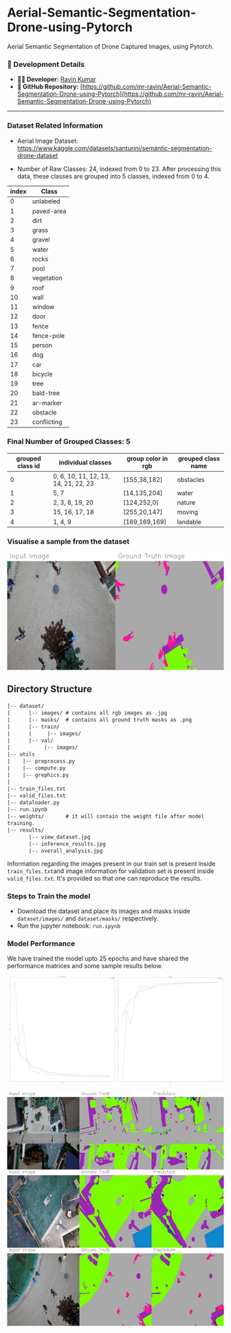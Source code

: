 # Aerial-Semantic-Segmentation-Drone-using-Pytorch
Aerial Semantic Segmentation of Drone  Captured Images, using Pytorch.

### 🔧 Development Details
- **👨‍💻 Developer:** [Ravin Kumar](https://mr-ravin.github.io)
- **📂 GitHub Repository:** [https://github.com/mr-ravin/Aerial-Semantic-Segmentation-Drone-using-Pytorch](https://github.com/mr-ravin/Aerial-Semantic-Segmentation-Drone-using-Pytorch)
  
----
### Dataset Related Information

- Aerial Image Dataset: https://www.kaggle.com/datasets/santurini/semantic-segmentation-drone-dataset

- Number of Raw Classes: 24, indexed from 0 to 23. After processing this data, these classes are grouped into 5 classes, indexed from 0 to 4.

|  index | Class         |
|---------|--------------|
|    0    |  unlabeled   |
|    1    |  paved-area  |
|    2    |  dirt        |
|    3    |  grass       |
|    4    |  gravel      |
|    5    |  water       |
|    6    |  rocks       |
|    7    |  pool        |
|    8    |  vegetation  |
|    9    |  roof        |
|    10   |  wall        |
|    11   |  window      |
|    12   |  door        |
|    13   |  fence       |
|    14   |  fence-pole  |
|    15   |  person      |
|    16   |  dog         |
|    17   |  car         |
|    18   |  bicycle     |
|    19   |  tree        |
|    20   |  bald-tree   |
|    21   |  ar-marker   |
|    22   |  obstacle    |
|    23   |  conflicting |


### Final Number of Grouped Classes: 5

| grouped class id | individual classes                   | group color in rgb  | grouped class name  |
|------------------|--------------------------------------|---------------------|---------------------|
|        0         | 0, 6, 10, 11, 12, 13, 14, 21, 22, 23 |    [155,38,182]     | obstacles           |
|        1         | 5, 7                                 |    [14,135,204]     | water               |
|        2         | 2, 3, 8, 19, 20                      |    [124,252,0]      | nature              |
|        3         | 15, 16, 17, 18                       |    [255,20,147]     | moving              |
|        4         | 1, 4, 9                              |    [169,169,169]    | landable            |

### Visualise a sample from the dataset

![image](https://github.com/mr-ravin/Aerial-Semantic-Segmentation-Drone-using-Pytorch/blob/main/results/view_dataset.jpg?raw=true)

## Directory Structure
```
|-- dataset/
|      |-- images/ # contains all rgb images as .jpg
|      |-- masks/  # contains all ground truth masks as .png
|      |-- train/
|      |     |-- images/
|      |-- val/
|           |-- images/
|-- utils
|    |-- preprocess.py
|    |-- compute.py
|    |-- grephics.py
|
|-- train_files.txt
|-- valid_files.txt
|-- dataloader.py
|-- run.ipynb
|-- weights/       # it will contain the weight file after model training.
|-- results/
       |-- view_dataset.jpg
       |-- inference_results.jpg
       |-- overall_analysis.jpg

```

Information regarding the images present in our train set is present inside `train_files.txt`and image information for validation set is present inside `valid_files.txt`. It's provided so that one can reproduce the results.

### Steps to Train the model
- Download the dataset and place its images and masks inside `dataset/images/` and `dataset/masks/` respectively.
- Run the jupyter notebook: `run.ipynb`

### Model Performance
We have trained the model upto 25 epochs and have shared the performance matrices and some sample results below.

![image](https://github.com/mr-ravin/Aerial-Semantic-Segmentation-Drone-using-Pytorch/blob/main/results/overall_analysis.png?raw=true)


![image](https://github.com/mr-ravin/Aerial-Semantic-Segmentation-Drone-using-Pytorch/blob/main/results/inference_results.jpg?raw=true)
